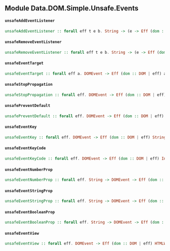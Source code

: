## Module Data.DOM.Simple.Unsafe.Events

#### `unsafeAddEventListener`

``` purescript
unsafeAddEventListener :: forall eff t e b. String -> (e -> Eff (dom :: DOM | t) Unit) -> b -> Eff (dom :: DOM | eff) Unit
```

#### `unsafeRemoveEventListener`

``` purescript
unsafeRemoveEventListener :: forall eff t e b. String -> (e -> Eff (dom :: DOM | t) Unit) -> b -> Eff (dom :: DOM | eff) Unit
```

#### `unsafeEventTarget`

``` purescript
unsafeEventTarget :: forall eff a. DOMEvent -> Eff (dom :: DOM | eff) a
```

#### `unsafeStopPropagation`

``` purescript
unsafeStopPropagation :: forall eff. DOMEvent -> Eff (dom :: DOM | eff) Unit
```

#### `unsafePreventDefault`

``` purescript
unsafePreventDefault :: forall eff. DOMEvent -> Eff (dom :: DOM | eff) Unit
```

#### `unsafeEventKey`

``` purescript
unsafeEventKey :: forall eff. DOMEvent -> Eff (dom :: DOM | eff) String
```

#### `unsafeEventKeyCode`

``` purescript
unsafeEventKeyCode :: forall eff. DOMEvent -> Eff (dom :: DOM | eff) Int
```

#### `unsafeEventNumberProp`

``` purescript
unsafeEventNumberProp :: forall eff. String -> DOMEvent -> Eff (dom :: DOM | eff) Int
```

#### `unsafeEventStringProp`

``` purescript
unsafeEventStringProp :: forall eff. String -> DOMEvent -> Eff (dom :: DOM | eff) String
```

#### `unsafeEventBooleanProp`

``` purescript
unsafeEventBooleanProp :: forall eff. String -> DOMEvent -> Eff (dom :: DOM | eff) Boolean
```

#### `unsafeEventView`

``` purescript
unsafeEventView :: forall eff. DOMEvent -> Eff (dom :: DOM | eff) HTMLWindow
```


